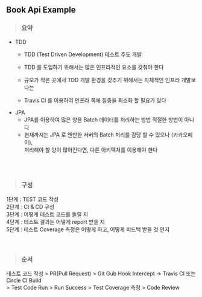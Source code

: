 ## Book Api Example



> ### 요약
- TDD
    - TDD (Test Driven Development) 테스트 주도 개발 

    - TDD 를 도입하기 위해서는 많은 인프라적인 요소를 갖춰야 한다

    - 규모가 작은 곳에서 TDD 개발 환경을 갖추기 위해서는 자체적인 인프라 개발보다는
 
    - Travis CI 를 이용하여 인프라 쪽에 집중을 최소화 할 필요가 있다
- JPA
    - JPA를 이용하여 많은 양을 Batch 데이터를 처리하는 방법 적절한 방법이 아니다
    - 현재까지는 JPA 로 왠만한 서버의 Batch 처리를 감당 할 수 있으나 (카카오페이),  
    처리해야 할 양이 많아진다면, 다른 아키텍처를 이용해야 한다
     
 
<br><br>
> ### 구성
1단계 : TEST 코드 작성  
2단계 : CI & CD 구성  
3단계 : 어떻게 테스트 코드를 돌릴 지  
4단계 : 테스트 결과는 어떻게 report 받을 지  
5단계 : 테스트 Coverage 측정은 어떻게 하고, 어떻게 피드백 받을 것 인지  
<br><br>
> ### 순서
테스트 코드 작성 > PR(Pull Request) > Git Gub Hook Intercept -> Travis CI 또는 Circle CI Build   
\> Test Code Run > Run Success > Test Coverage 측정 > Code Review
<br><br>
 